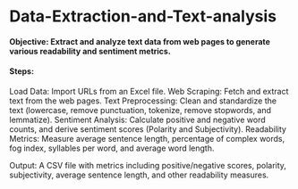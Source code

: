 # Data-Extraction-and-Text-analysis

#### Objective: Extract and analyze text data from web pages to generate various readability and sentiment metrics.

#### Steps:
Load Data: Import URLs from an Excel file.
Web Scraping: Fetch and extract text from the web pages.
Text Preprocessing: Clean and standardize the text (lowercase, remove punctuation, tokenize, remove stopwords, and lemmatize).
Sentiment Analysis: Calculate positive and negative word counts, and derive sentiment scores (Polarity and Subjectivity).
Readability Metrics: Measure average sentence length, percentage of complex words, fog index, syllables per word, and average word length.

Output: A CSV file with metrics including positive/negative scores, polarity, subjectivity, average sentence length, and other readability measures.
